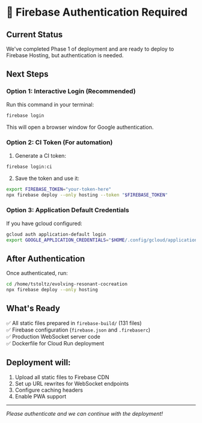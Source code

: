 # 🔐 Firebase Authentication Required

## Current Status
We've completed Phase 1 of deployment and are ready to deploy to Firebase Hosting, but authentication is needed.

## Next Steps

### Option 1: Interactive Login (Recommended)
Run this command in your terminal:
```bash
firebase login
```

This will open a browser window for Google authentication.

### Option 2: CI Token (For automation)
1. Generate a CI token:
```bash
firebase login:ci
```

2. Save the token and use it:
```bash
export FIREBASE_TOKEN="your-token-here"
npx firebase deploy --only hosting --token "$FIREBASE_TOKEN"
```

### Option 3: Application Default Credentials
If you have gcloud configured:
```bash
gcloud auth application-default login
export GOOGLE_APPLICATION_CREDENTIALS="$HOME/.config/gcloud/application_default_credentials.json"
```

## After Authentication

Once authenticated, run:
```bash
cd /home/tstoltz/evolving-resonant-cocreation
npx firebase deploy --only hosting
```

## What's Ready

✅ All static files prepared in `firebase-build/` (131 files)  
✅ Firebase configuration (`firebase.json` and `.firebaserc`)  
✅ Production WebSocket server code  
✅ Dockerfile for Cloud Run deployment  

## Deployment will:
1. Upload all static files to Firebase CDN
2. Set up URL rewrites for WebSocket endpoints
3. Configure caching headers
4. Enable PWA support

---

*Please authenticate and we can continue with the deployment!*